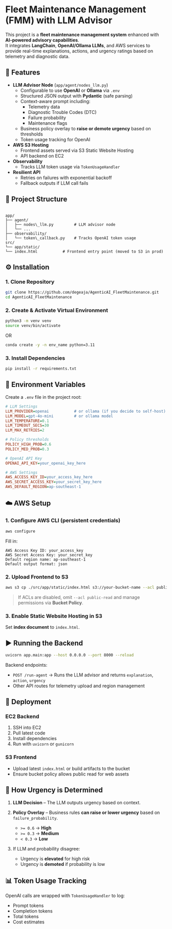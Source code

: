 # Fleet Maintenance Management (FMM) with LLM Advisor

This project is a **fleet maintenance management system** enhanced with **AI-powered advisory capabilities**.  
It integrates **LangChain**, **OpenAI/Ollama LLMs**, and AWS services to provide real-time explanations, actions, and urgency ratings based on telemetry and diagnostic data.

## 🚀 Features
- **LLM Advisor Node** (`app/agent/nodes_llm.py`)
  - Configurable to use **OpenAI** or **Ollama** via `.env`
  - Structured JSON output with **Pydantic** (safe parsing)
  - Context-aware prompt including:
    - Telemetry data
    - Diagnostic Trouble Codes (DTC)
    - Failure probability
    - Maintenance flags
  - Business policy overlay to **raise or demote urgency** based on thresholds
  - Token usage tracking for OpenAI
- **AWS S3 Hosting**
  - Frontend assets served via S3 Static Website Hosting
  - API backend on EC2
- **Observability**
  - Tracks LLM token usage via `TokenUsageHandler`
- **Resilient API**
  - Retries on failures with exponential backoff
  - Fallback outputs if LLM call fails



## 📂 Project Structure
```

app/
├── agent/
│   ├── nodes\_llm.py         # LLM advisor node
│   └── ...
├── observability/
│   └── token\_callback.py    # Tracks OpenAI token usage
src/
└── app/static/
└── index.html           # Frontend entry point (moved to S3 in prod)

```



## ⚙️ Installation

### 1. Clone Repository
```bash
git clone https://github.com/degeaja/AgenticAI_FleetMaintenance.git
cd AgenticAI_FleetMaintenance
````

### 2. Create & Activate Virtual Environment

```bash
python3 -m venv venv
source venv/bin/activate
```
OR
```bash
conda create -y -n env_name python=3.11 
```

### 3. Install Dependencies

```bash
pip install -r requirements.txt
```


## 🔑 Environment Variables

Create a `.env` file in the project root:

```ini
# LLM Settings
LLM_PROVIDER=openai           # or ollama (if you decide to self-host)
LLM_MODEL=gpt-4o-mini         # or ollama model
LLM_TEMPERATURE=0.1
LLM_TIMEOUT_SECS=30
LLM_MAX_RETRIES=2

# Policy thresholds
POLICY_HIGH_PROB=0.6
POLICY_MED_PROB=0.3

# OpenAI API Key
OPENAI_API_KEY=your_openai_key_here

# AWS Settings
AWS_ACCESS_KEY_ID=your_access_key_here
AWS_SECRET_ACCESS_KEY=your_secret_key_here
AWS_DEFAULT_REGION=ap-southeast-1
```


## ☁️ AWS Setup

### 1. Configure AWS CLI (persistent credentials)

```bash
aws configure
```

Fill in:

```
AWS Access Key ID: your_access_key
AWS Secret Access Key: your_secret_key
Default region name: ap-southeast-1
Default output format: json
```

### 2. Upload Frontend to S3

```bash
aws s3 cp ./src/app/static/index.html s3://your-bucket-name --acl public-read
```

> If ACLs are disabled, omit `--acl public-read` and manage permissions via **Bucket Policy**.

### 3. Enable Static Website Hosting in S3

Set **index document** to `index.html`.


## ▶️ Running the Backend

```bash
uvicorn app.main:app --host 0.0.0.0 --port 8000 --reload
```

Backend endpoints:

* `POST /run-agent` → Runs the LLM advisor and returns `explanation`, `action`, `urgency`
* Other API routes for telemetry upload and region management


## 📡 Deployment

### EC2 Backend

1. SSH into EC2
2. Pull latest code
3. Install dependencies
4. Run with `uvicorn` or `gunicorn`

### S3 Frontend

* Upload latest `index.html` or build artifacts to the bucket
* Ensure bucket policy allows public read for web assets

## 🧠 How Urgency is Determined

1. **LLM Decision** – The LLM outputs urgency based on context.
2. **Policy Overlay** – Business rules **can raise or lower urgency** based on `failure_probability`.

   * `>= 0.6` → **High**
   * `>= 0.3` → **Medium**
   * `< 0.3` → **Low**
3. If LLM and probability disagree:

   * Urgency is **elevated** for high risk
   * Urgency is **demoted** if probability is low


## 📊 Token Usage Tracking

OpenAI calls are wrapped with `TokenUsageHandler` to log:

* Prompt tokens
* Completion tokens
* Total tokens
* Cost estimates


